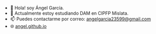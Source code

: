 - 👋 Hola! soy Ángel García.
- 🌱 Actualmente estoy estudiando DAM en CIPFP Mislata.
- 📫 Puedes contactarme por correo: angelgarcia23599@gmail.com
- 🌐 [angel.github.io](https://angelgarciagarcia.github.io/angel.github.io/inicio.html)

<!---
angelgarcia23599/angelgarcia23599 is a ✨ special ✨ repository because its `README.md` (this file) appears on your GitHub profile.
You can click the Preview link to take a look at your changes.
- 👀 I’m interested in ...
- 💞️ I’m looking to collaborate on ...
--->
